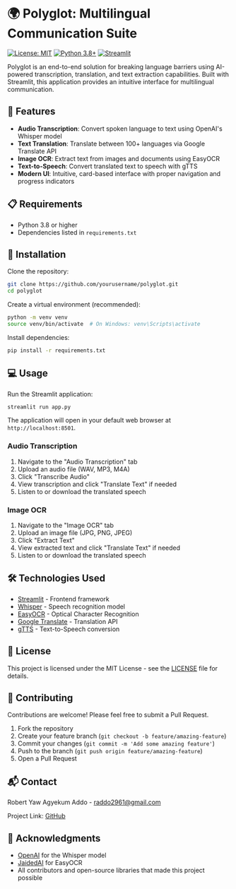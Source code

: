 # 🌍 Polyglot: Multilingual Communication Suite

[![License: MIT](https://img.shields.io/badge/License-MIT-yellow.svg)](https://opensource.org/licenses/MIT)
[![Python 3.8+](https://img.shields.io/badge/python-3.8+-blue.svg)](https://www.python.org/downloads/)
[![Streamlit](https://img.shields.io/badge/Streamlit-1.28+-red.svg)](https://streamlit.io/)

Polyglot is an end-to-end solution for breaking language barriers using AI-powered transcription, translation, and text extraction capabilities. Built with Streamlit, this application provides an intuitive interface for multilingual communication.

## 🚀 Features

- **Audio Transcription**: Convert spoken language to text using OpenAI's Whisper model
- **Text Translation**: Translate between 100+ languages via Google Translate API
- **Image OCR**: Extract text from images and documents using EasyOCR
- **Text-to-Speech**: Convert translated text to speech with gTTS
- **Modern UI**: Intuitive, card-based interface with proper navigation and progress indicators

## 📋 Requirements

- Python 3.8 or higher
- Dependencies listed in `requirements.txt`

## 🔧 Installation

Clone the repository:
```bash
git clone https://github.com/yourusername/polyglot.git
cd polyglot
```

Create a virtual environment (recommended):
```bash
python -m venv venv
source venv/bin/activate  # On Windows: venv\Scripts\activate
```

Install dependencies:
```bash
pip install -r requirements.txt
```

## 💻 Usage

Run the Streamlit application:
```bash
streamlit run app.py
```

The application will open in your default web browser at `http://localhost:8501`.

### Audio Transcription
1. Navigate to the "Audio Transcription" tab
2. Upload an audio file (WAV, MP3, M4A)
3. Click "Transcribe Audio"
4. View transcription and click "Translate Text" if needed
5. Listen to or download the translated speech

### Image OCR
1. Navigate to the "Image OCR" tab
2. Upload an image file (JPG, PNG, JPEG)
3. Click "Extract Text"
4. View extracted text and click "Translate Text" if needed
5. Listen to or download the translated speech

## 🛠️ Technologies Used

- [Streamlit](https://streamlit.io/) - Frontend framework
- [Whisper](https://github.com/openai/whisper) - Speech recognition model
- [EasyOCR](https://github.com/JaidedAI/EasyOCR) - Optical Character Recognition
- [Google Translate](https://pypi.org/project/googletrans/) - Translation API
- [gTTS](https://pypi.org/project/gTTS/) - Text-to-Speech conversion

## 📄 License

This project is licensed under the MIT License - see the [LICENSE](LICENSE) file for details.

## 🤝 Contributing

Contributions are welcome! Please feel free to submit a Pull Request.

1. Fork the repository
2. Create your feature branch (`git checkout -b feature/amazing-feature`)
3. Commit your changes (`git commit -m 'Add some amazing feature'`)
4. Push to the branch (`git push origin feature/amazing-feature`)
5. Open a Pull Request

## 📬 Contact

Robert Yaw Agyekum Addo - raddo2961@gmail.com

Project Link: [GitHub](https://github.com/ROBERT-ADDO-ASANTE-DARKO/Polyglot-Multilingual-Communication-Suite)

## 🙏 Acknowledgments

- [OpenAI](https://openai.com/) for the Whisper model
- [JaidedAI](https://github.com/JaidedAI) for EasyOCR
- All contributors and open-source libraries that made this project possible
